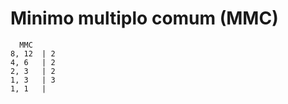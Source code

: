 # Minimo multiplo comum (MMC)
      
      MMC
    8, 12  | 2
    4, 6   | 2
    2, 3   | 2
    1, 3   | 3
    1, 1   |